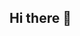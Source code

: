 ## Hi there 👋

<!--
**FridaMartinezLorenzo/FridaMartinezLorenzo** is a ✨ _special_ ✨ repository because its `README.md` (this file) appears on your GitHub profile.

Here are some ideas to get you started:

- 🔭 I’m currently studying computer engineering

